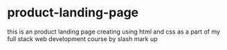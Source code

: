 # product-landing-page
this is an product landing page creating using html and css as a part of my full stack web development course by slash mark up 
